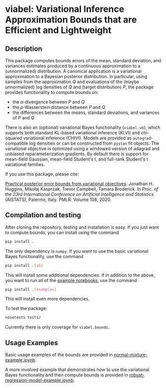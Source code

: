 #  viabel: Variational Inference Approximation Bounds that are Efficient and Lightweight

## Description

This package computes bounds errors of the mean, standard deviation, and variances
estimates produced by a continuous approximation to a (unnormalized) distribution.
A canonical application is a variational approximation to a Bayesian posterior
distribution.
In particular, using samples from the approximation *Q* and evaluations of the
(maybe unnormalized) log densities of *Q* and (target distribution) *P*,
the package provides functionality to compute bounds on:

* the &alpha;-divergence between *P* and *Q*
* the *p*-Wasserstein distance between *P* and *Q*
* the differences between the means, standard deviations, and variances of *P* and *Q*

There is also an (optional) variational Bayes functionality (`viabel.vb`), which
supports both standard KL-based variational inference (KLVI) and chi-squared
variational inference (CHIVI).
Models are provided as `autograd`-compatible log densities or can be constructed
from `pystan` fit objects.
The variational objective is optimized using a windowed version of adagrad
and unbiased reparameterization gradients.
By default there is support for mean-field Gaussian, mean-field Student's t,
and full-rank Student's t variational families.

If you use this package, please cite:

[Practical posterior error bounds from variational objectives](https://arxiv.org/abs/1910.04102).
Jonathan H. Huggins,
Miko&#0322;aj Kasprzak,
Trevor Campbell,
Tamara Broderick.
In *Proc. of the 23rd International Conference on Artificial Intelligence and
Statistics* (AISTATS), Palermo, Italy. PMLR: Volume 108, 2020.

## Compilation and testing

After cloning the repository, testing and installation is easy.
If you just want to compute bounds, you can install using the command
```bash
pip install .
```
The only dependency is `numpy`. If you want to use the basic variational Bayes
functionality, use the command
```bash
pip install .[vb]
```
This will install some additional dependencies.
If in addition to the above, you want to run all of the [example notebooks](notebooks),
use the command
```bash
pip install .[examples]
```
This will install even more dependencies.

To test the package:
```bash
nosetests tests/
```
Currently there is only coverage for `viabel.bounds`.

## Usage Examples

Basic usage examples of the bounds are provided in
[normal-mixture-example.ipynb](notebooks/normal-mixture-example.ipynb).

A more involved example that demonstrates how to use the variational Bayes functionality
and then compute bounds is provided in [robust-regression-model-example.ipynb](notebooks/robust-regression-model-example.ipynb).
